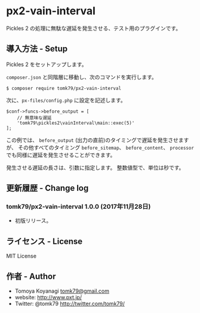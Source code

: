 # px2-vain-interval
Pickles 2 の処理に無駄な遅延を発生させる、テスト用のプラグインです。


## 導入方法 - Setup

Pickles 2 をセットアップします。

`composer.json` と同階層に移動し、次のコマンドを実行します。

```
$ composer require tomk79/px2-vain-interval
```

次に、`px-files/config.php` に設定を記述します。

```
$conf->funcs->before_output = [
	// 無意味な遅延
	'tomk79\pickles2\vainInterval\main::exec(5)'
];
```

この例では、 `before_output` (出力の直前)のタイミングで遅延を発生させますが、
その他すべてのタイミング `before_sitemap`、 `before_content`、 `processor` でも同様に遅延を発生させることができます。

発生させる遅延の長さは、引数に指定します。 整数値型で、単位は秒です。


## 更新履歴 - Change log

### tomk79/px2-vain-interval 1.0.0 (2017年11月28日)

- 初版リリース。


## ライセンス - License

MIT License


## 作者 - Author

- Tomoya Koyanagi <tomk79@gmail.com>
- website: <http://www.pxt.jp/>
- Twitter: @tomk79 <http://twitter.com/tomk79/>
